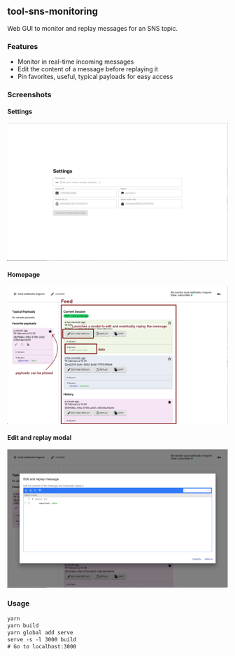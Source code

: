 
## tool-sns-monitoring
Web GUI to monitor and replay messages for an SNS topic.

### Features
  * Monitor in real-time incoming messages
  * Edit the content of a message before replaying it
  * Pin favorites, useful, typical payloads for easy access

### Screenshots
#### Settings
![Settings page](/screenshots/settings.png?raw=true "Optional Title")
#### Homepage
![Homepage](/screenshots/homepage.png?raw=true "Optional Title")
#### Edit and replay modal
![Edit and replay a message modal](/screenshots/edit-replay.png?raw=true "Optional Title")

### Usage
```shell
yarn
yarn build
yarn global add serve
serve -s -l 3000 build
# Go to localhost:3000
```
